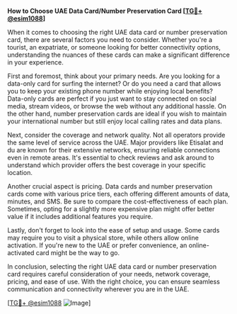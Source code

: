 **How to Choose UAE Data Card/Number Preservation Card [[TG💪+ @esim1088](https://t.me/s/esim1088)]**

When it comes to choosing the right UAE data card or number preservation card, there are several factors you need to consider. Whether you're a tourist, an expatriate, or someone looking for better connectivity options, understanding the nuances of these cards can make a significant difference in your experience.

First and foremost, think about your primary needs. Are you looking for a data-only card for surfing the internet? Or do you need a card that allows you to keep your existing phone number while enjoying local benefits? Data-only cards are perfect if you just want to stay connected on social media, stream videos, or browse the web without any additional hassle. On the other hand, number preservation cards are ideal if you wish to maintain your international number but still enjoy local calling rates and data plans.

Next, consider the coverage and network quality. Not all operators provide the same level of service across the UAE. Major providers like Etisalat and du are known for their extensive networks, ensuring reliable connections even in remote areas. It's essential to check reviews and ask around to understand which provider offers the best coverage in your specific location.

Another crucial aspect is pricing. Data cards and number preservation cards come with various price tiers, each offering different amounts of data, minutes, and SMS. Be sure to compare the cost-effectiveness of each plan. Sometimes, opting for a slightly more expensive plan might offer better value if it includes additional features you require.

Lastly, don't forget to look into the ease of setup and usage. Some cards may require you to visit a physical store, while others allow online activation. If you're new to the UAE or prefer convenience, an online-activated card might be the way to go.

In conclusion, selecting the right UAE data card or number preservation card requires careful consideration of your needs, network coverage, pricing, and ease of use. With the right choice, you can ensure seamless communication and connectivity wherever you are in the UAE. 

[[TG💪+ @esim1088](https://t.me/s/esim1088) ![Image](https://i.postimg.cc/Y0z9fWf4/image.png)]